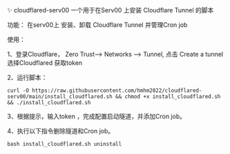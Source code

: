 ✨  cloudflared-serv00 一个用于在Serv00 上安装 Cloudflare Tunnel 的脚本

功能： 在serv00上 安装、卸载 Cloudflare Tunnel 并管理Cron job

使用：

1、登录Cloudflare， Zero Trust——> Networks ——> Tunnel,  点击 Create a tunnel 选择Cloudflared 获取token

2、运行脚本：

    curl -O https://raw.githubusercontent.com/hmhm2022/cloudflared-serv00/main/install_cloudflared.sh && chmod +x install_cloudflared.sh && ./install_cloudflared.sh
    

3、根据提示，输入token ，完成配置启动隧道，并添加Cron job。

4、执行以下指令删除隧道和Cron job。

    bash install_cloudflared.sh uninstall
